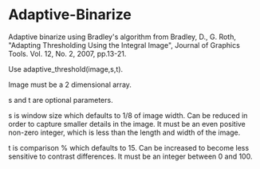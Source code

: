 # Adaptive-Binarize

Adaptive binarize using Bradley's algorithm from Bradley, D., G. Roth, "Adapting Thresholding Using the Integral Image", Journal of Graphics Tools. Vol. 12, No. 2, 2007, pp.13-21.

Use adaptive_threshold(image,s,t).

Image must be a 2 dimensional array.

s and t are optional parameters.

s is window size which defaults to 1/8 of image width. Can be reduced in order to capture smaller details in the image. It must be an even positive non-zero integer, which is less than the length and width of the image.

t is comparison % which defaults to 15. Can be increased to become less sensitive to contrast differences. It must be an integer between 0 and 100. 
